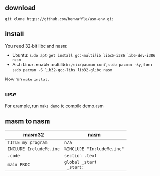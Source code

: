 download
----
`git clone https://github.com/benwaffle/asm-env.git`

install
----
You need 32-bit libc and nasm:
- Ubuntu: `sudo apt-get install gcc-multilib libc6-i386 lib6-dev-i386 nasm`
- Arch Linux: enable multilib in `/etc/pacman.conf`, `sudo pacman -Sy`, then `sudo pacman -S lib32-gcc-libs lib32-glibc nasm`

Now run `make install`

use
----
For example, run `make demo` to compile demo.asm

masm to nasm
----

masm32 | nasm
------ | ----
`TITLE my program` | `n/a`
`INCLUDE IncludeMe.inc` | `%INCLUDE "IncludeMe.inc"`
`.code` | `section .text`
`main PROC` | <code>global _start <br/> _start: </code>
